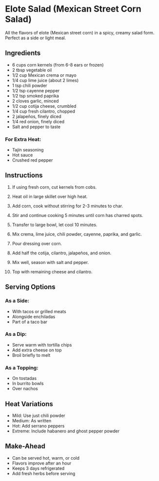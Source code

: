 # Elote Salad (Mexican Street Corn Salad)

All the flavors of elote (Mexican street corn) in a spicy, creamy salad form. Perfect as a side or light meal.

## Ingredients

- 6 cups corn kernels (from 6-8 ears or frozen)
- 2 tbsp vegetable oil
- 1/2 cup Mexican crema or mayo
- 1/4 cup lime juice (about 2 limes)
- 1 tsp chili powder
- 1/2 tsp cayenne pepper
- 1/2 tsp smoked paprika
- 2 cloves garlic, minced
- 1/2 cup cotija cheese, crumbled
- 1/4 cup fresh cilantro, chopped
- 2 jalapeños, finely diced
- 1/4 red onion, finely diced
- Salt and pepper to taste

### For Extra Heat:
- Tajín seasoning
- Hot sauce
- Crushed red pepper

## Instructions

1. If using fresh corn, cut kernels from cobs.

2. Heat oil in large skillet over high heat.

3. Add corn, cook without stirring for 2-3 minutes to char.

4. Stir and continue cooking 5 minutes until corn has charred spots.

5. Transfer to large bowl, let cool 10 minutes.

6. Mix crema, lime juice, chili powder, cayenne, paprika, and garlic.

7. Pour dressing over corn.

8. Add half the cotija, cilantro, jalapeños, and onion.

9. Mix well, season with salt and pepper.

10. Top with remaining cheese and cilantro.

## Serving Options

### As a Side:
- With tacos or grilled meats
- Alongside enchiladas
- Part of a taco bar

### As a Dip:
- Serve warm with tortilla chips
- Add extra cheese on top
- Broil briefly to melt

### As a Topping:
- On tostadas
- In burrito bowls
- Over nachos

## Heat Variations

- Mild: Use just chili powder
- Medium: As written
- Hot: Add serrano peppers
- Extreme: Include habanero and ghost pepper powder

## Make-Ahead

- Can be served hot, warm, or cold
- Flavors improve after an hour
- Keeps 3 days refrigerated
- Add fresh herbs before serving